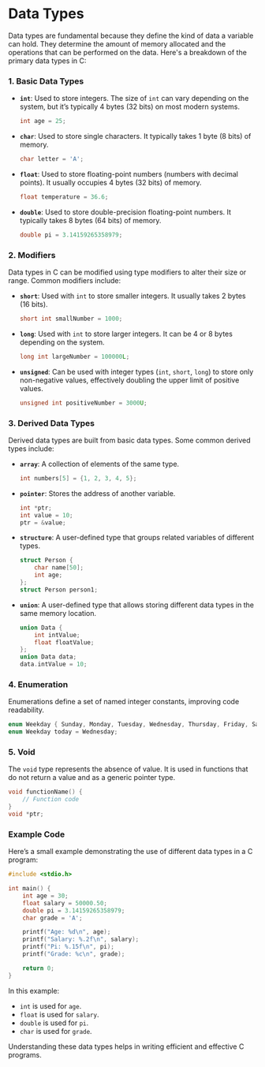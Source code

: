 # Data Types
 Data types are fundamental because they define the kind of data a variable can hold. They determine the amount of memory allocated and the operations that can be performed on the data. Here's a breakdown of the primary data types in C:

### 1. **Basic Data Types**
- **`int`**: Used to store integers. The size of `int` can vary depending on the system, but it’s typically 4 bytes (32 bits) on most modern systems.
  ```c
  int age = 25;
  ```

- **`char`**: Used to store single characters. It typically takes 1 byte (8 bits) of memory.
  ```c
  char letter = 'A';
  ```

- **`float`**: Used to store floating-point numbers (numbers with decimal points). It usually occupies 4 bytes (32 bits) of memory.
  ```c
  float temperature = 36.6;
  ```

- **`double`**: Used to store double-precision floating-point numbers. It typically takes 8 bytes (64 bits) of memory.
  ```c
  double pi = 3.14159265358979;
  ```

### 2. **Modifiers**
Data types in C can be modified using type modifiers to alter their size or range. Common modifiers include:

- **`short`**: Used with `int` to store smaller integers. It usually takes 2 bytes (16 bits).
  ```c
  short int smallNumber = 1000;
  ```

- **`long`**: Used with `int` to store larger integers. It can be 4 or 8 bytes depending on the system.
  ```c
  long int largeNumber = 100000L;
  ```

- **`unsigned`**: Can be used with integer types (`int`, `short`, `long`) to store only non-negative values, effectively doubling the upper limit of positive values.
  ```c
  unsigned int positiveNumber = 3000U;
  ```

### 3. **Derived Data Types**
Derived data types are built from basic data types. Some common derived types include:

- **`array`**: A collection of elements of the same type.
  ```c
  int numbers[5] = {1, 2, 3, 4, 5};
  ```

- **`pointer`**: Stores the address of another variable.
  ```c
  int *ptr;
  int value = 10;
  ptr = &value;
  ```

- **`structure`**: A user-defined type that groups related variables of different types.
  ```c
  struct Person {
      char name[50];
      int age;
  };
  struct Person person1;
  ```

- **`union`**: A user-defined type that allows storing different data types in the same memory location.
  ```c
  union Data {
      int intValue;
      float floatValue;
  };
  union Data data;
  data.intValue = 10;
  ```

### 4. **Enumeration**
Enumerations define a set of named integer constants, improving code readability.
```c
enum Weekday { Sunday, Monday, Tuesday, Wednesday, Thursday, Friday, Saturday };
enum Weekday today = Wednesday;
```

### 5. **Void**
The `void` type represents the absence of value. It is used in functions that do not return a value and as a generic pointer type.
```c
void functionName() {
    // Function code
}
void *ptr;
```

### Example Code
Here’s a small example demonstrating the use of different data types in a C program:

```c
#include <stdio.h>

int main() {
    int age = 30;
    float salary = 50000.50;
    double pi = 3.14159265358979;
    char grade = 'A';

    printf("Age: %d\n", age);
    printf("Salary: %.2f\n", salary);
    printf("Pi: %.15f\n", pi);
    printf("Grade: %c\n", grade);

    return 0;
}
```

In this example:
- `int` is used for `age`.
- `float` is used for `salary`.
- `double` is used for `pi`.
- `char` is used for `grade`.

Understanding these data types helps in writing efficient and effective C programs.